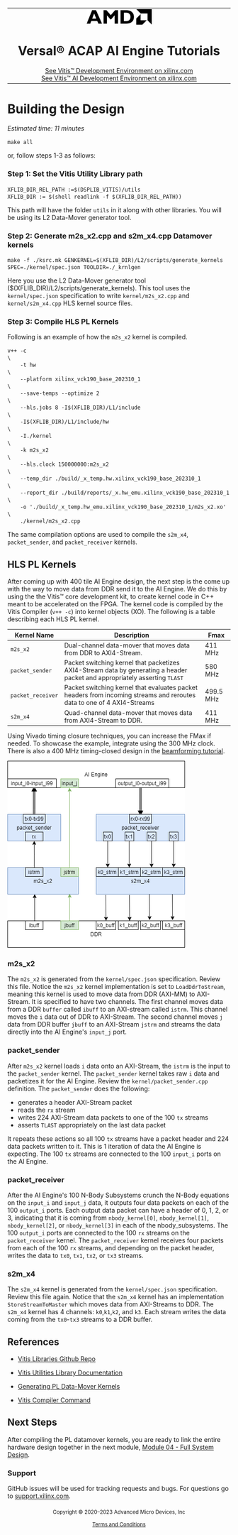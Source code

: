 ﻿<table class="sphinxhide" width="100%">
 <tr width="100%">
    <td align="center"><img src="https://raw.githubusercontent.com/Xilinx/Image-Collateral/main/xilinx-logo.png" width="30%"/><h1>Versal® ACAP AI Engine Tutorials</h1>
    <a href="https://www.xilinx.com/products/design-tools/vitis.html">See Vitis™ Development Environment on xilinx.com</br></a>
    <a href="https://www.xilinx.com/products/design-tools/vitis/vitis-ai.html">See Vitis™ AI Development Environment on xilinx.com</a>
    </td>
 </tr>
</table>

# Building the Design

*Estimated time: 11 minutes*

```
make all
```
or, follow steps 1-3 as follows:

### Step 1: Set the Vitis Utility Library path
```
XFLIB_DIR_REL_PATH :=$(DSPLIB_VITIS)/utils
XFLIB_DIR := $(shell readlink -f $(XFLIB_DIR_REL_PATH))

```
This path will have the folder `utils` in it along with other libraries. You will be using its L2 Data-Mover generator tool.

### Step 2: Generate m2s_x2.cpp and s2m_x4.cpp Datamover kernels

```
make -f ./ksrc.mk GENKERNEL=$(XFLIB_DIR)/L2/scripts/generate_kernels SPEC=./kernel/spec.json TOOLDIR=./_krnlgen
```
Here you use the L2 Data-Mover generator tool ($(XFLIB_DIR)/L2/scripts/generate_kernels). This tool uses the `kernel/spec.json` specification to write `kernel/m2s_x2.cpp` and `kernel/s2m_x4.cpp` HLS kernel source files.


### Step 3: Compile HLS PL Kernels
Following is an example of how the `m2s_x2` kernel is compiled.
```
v++ -c                                                                 \
    -t hw                                                              \
    --platform xilinx_vck190_base_202310_1                             \
    --save-temps --optimize 2                                          \
    --hls.jobs 8 -I$(XFLIB_DIR)/L1/include                            \
    -I$(XFLIB_DIR)/L1/include/hw                                      \
    -I./kernel                                                         \
    -k m2s_x2                                                          \
    --hls.clock 150000000:m2s_x2                                       \
    --temp_dir ./build/_x_temp.hw.xilinx_vck190_base_202310_1          \
    --report_dir ./build/reports/_x.hw_emu.xilinx_vck190_base_202310_1 \
    -o './build/_x_temp.hw_emu.xilinx_vck190_base_202310_1/m2s_x2.xo'  \
    ./kernel/m2s_x2.cpp                                                 
```
The same compilation options are used to compile the `s2m_x4`, `packet_sender`, and `packet_receiver` kernels.

## HLS PL Kernels

After coming up with 400 tile AI Engine design, the next step is the come up with the way to move data from DDR send it to the AI Engine. We do this by using the the Vitis™ core development kit, to create kernel code in C++ meant to be accelerated on the FPGA. The kernel code is compiled by the Vitis Compiler (`v++ -c`) into kernel objects (XO). The following is a table describing each HLS PL kernel.

|Kernel Name| Description| Fmax|
|---|---| ---|
|`m2s_x2`|Dual-channel data-mover that moves data from DDR to AXI4-Stream.|411 MHz|
|`packet_sender`|Packet switching kernel that packetizes AXI4-Stream data by generating a header packet and appropriately asserting `TLAST`|580 MHz|
|`packet_receiver`|Packet switching kernel that evaluates packet headers from incoming streams and reroutes data to one of 4 AXI4-Streams|499.5 MHz|
|`s2m_x4`|Quad-channel data-mover that moves data from AXI4-Stream to DDR.|411 MHz|

Using Vivado timing closure techniques, you can increase the FMax if needed. To showcase the example, integrate using the 300 MHz clock. There is also a 400 MHz timing-closed design in the [beamforming tutorial](https://github.com/Xilinx/Vitis-Tutorials/tree/master/AI_Engine_Development/Design_Tutorials/03-beamforming).

![alt text](images/pl_kernels_highlighted.PNG)

### m2s_x2

The `m2s_x2` is generated from the `kernel/spec.json` specification. Review this file. Notice the `m2s_x2` kernel implementation is set to `LoadDdrToStream`, meaning this kernel is used to move data from DDR (AXI-MM) to AXI-Stream. It is specified to have two channels. The first channel moves data from a DDR `buffer` called `ibuff` to an AXI-stream called `istrm`. This channel moves the `i` data out of DDR to AXI-Stream. The second channel moves `j` data from DDR buffer `jbuff` to an AXI-Stream `jstrm` and streams the data directly into the AI Engine's `input_j` port.  

### packet_sender

After `m2s_x2` kernel loads `i` data onto an AXI-Stream, the `istrm` is the input to the `packet_sender` kernel. The `packet_sender` kernel takes raw `i` data and packetizes it for the AI Engine. Review the `kernel/packet_sender.cpp` definition. The `packet_sender` does the following:

* generates a header AXI-Stream packet
* reads the `rx` stream
* writes 224 AXI-Stream data packets to one of the 100 `tx` streams
* asserts `TLAST` appropriately on the last data packet

It repeats these actions so all 100 `tx` streams have a packet header and 224 data packets written to it. This is 1 iteration of data the AI Engine is expecting. The 100 `tx` streams are connected to the 100 `input_i` ports on the AI Engine.

### packet_receiver

After the AI Engine's 100 N-Body Subsystems crunch the N-Body equations on the `input_i` and `input_j` data, it outputs four data packets on each of the 100 `output_i` ports. Each output data packet can have a header of 0, 1, 2, or 3, indicating that it is coming from `nbody_kernel[0]`,  `nbody_kernel[1]`, `nbody_kernel[2]`, or `nbody_kernel[3]` in each of the nbody_subsystems. The 100 `output_i` ports are connected to the 100 `rx` streams on the `packet_receiver` kernel. The `packet_receiver` kernel receives four packets from each of the 100 `rx` streams, and depending on the packet header, writes the data to `tx0`, `tx1`, `tx2`, or `tx3` streams.

### s2m_x4

The `s2m_x4` kernel is generated from the `kernel/spec.json` specification. Review this file again. Notice that the `s2m_x4` kernel has an implementation `StoreStreamToMaster` which moves data from AXI-Streams to DDR. The `s2m_x4` kernel has 4 channels: `k0`,`k1`,`k2`, and `k3`. Each stream writes the data coming from the `tx0`-`tx3` streams to a DDR buffer.  

## References

* [Vitis Libraries Github Repo](https://github.com/Xilinx/Vitis_Libraries)

* [Vitis Utilities Library Documentation](https://docs.xilinx.com/r/en-US/Vitis_Libraries/utils/index.html)

* [Generating PL Data-Mover Kernels](https://docs.xilinx.com/r/en-US/Vitis_Libraries/utils/datamover/kernel_gen_guide.html)

* [Vitis Compiler Command](https://docs.xilinx.com/r/en-US/ug1393-vitis-application-acceleration/v-Command)

## Next Steps

After compiling the PL datamover kernels, you are ready to link the entire hardware design together in the next module, [Module 04 - Full System Design](../Module_04_full_system_design).

### Support

GitHub issues will be used for tracking requests and bugs. For questions go to [support.xilinx.com](http://support.xilinx.com/).



<p class="sphinxhide" align="center"><sub>Copyright © 2020–2023 Advanced Micro Devices, Inc</sub></p>

<p class="sphinxhide" align="center"><sup><a href="https://www.amd.com/en/corporate/copyright">Terms and Conditions</a></sup></p>
